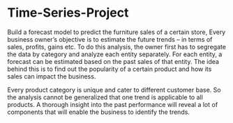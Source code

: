 # Time-Series-Project
Build a forecast model to predict the furniture sales of a certain store, Every business owner’s objective is to estimate the future trends – in terms of sales, profits, gains etc. To do this analysis, the owner first has to segregate the data by category and analyze each entity separately. For each entity, a forecast can be estimated based on the past sales of that entity. The idea behind this is to find out the popularity of a certain product and how its sales can impact the business.

Every product category is unique and cater to different customer base. So the analysis cannot be generalized that one trend is applicable to all products. A thorough insight into the past performance will reveal a lot of components that will enable the business to identify the trends.





